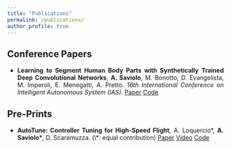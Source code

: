 ```yaml
---
title: "Publications"
permalink: /publications/
author_profile: true
---
```

<div style="text-align: justify">
  
<!---
## Journal Papers:
-->

## Conference Papers

<ul style="list-style-type:square">
  <li><b>Learning to Segment Human Body Parts with Synthetically Trained Deep Convolutional Networks</b>, <b>A. Saviolo</b>, M. Bonotto, D. Evangelista, M. Imperoli, E. Menegatti, A. Pretto. <i>16th International Conference on Intelligent Autonomous System (IAS)</i>. <a href="https://arxiv.org/abs/2102.01460">Paper</a> <a href="https://github.com/AlessandroSaviolo/HBPSegmentation">Code</a></li>
</ul>

## Pre-Prints

<ul style="list-style-type:square">
  <li><b>AutoTune: Controller Tuning for High-Speed Flight</b>, A. Loquercio*, <b>A. Saviolo*</b>, D. Scaramuzza. (\*: equal contribution) <a href="https://arxiv.org/abs/2103.10698">Paper</a> <a href="https://www.youtube.com/watch?v=m2q_y7C01So&ab_channel=UZHRoboticsandPerceptionGroup">Video</a> <a href="https://github.com/uzh-rpg/mh_autotune">Code</a></li>
</ul>

<!---
## Workshop papers:
-->

</div>
